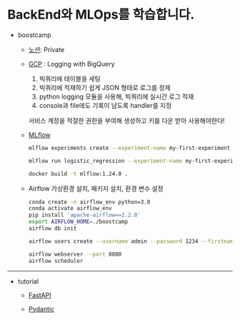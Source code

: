 # BackEnd와 MLOps를 학습합니다.

- boostcamp

    - [노션](https://www.notion.so/junwon-0313/FastAPI-7acc8b3061e14f1781b5cfa54a6d1c41): Private

    - [GCP](https://console.cloud.google.com/) : Logging with BigQuery

        1. 빅쿼리에 테이블을 세팅
        2. 빅쿼리에 적재하기 쉽게 JSON 형태로 로그를 정제
        3. python logging 모듈을 사용해, 빅쿼리에 실시간 로그 적재
        4. console과 file에도 기록이 남도록 handler를 지정

        서비스 계정을 적절한 권한을 부여해 생성하고 키를 다운 받아 사용해야한다!

    - [MLflow](https://mlflow.org/docs/latest/index.html)

        ``` bash
        mlflow experiments create --experiment-name my-first-experiment

        mlflow run logistic_regression --experiment-name my-first-experiment --no-conda
        ```

        ```bash
        docker build -t mlflow:1.24.0 .
        ```

    - Airflow
        가상환경 설치, 패키지 설치, 환경 변수 설정
        ```bash
        conda create -n airflow_env python=3.8
        conda activate airflow_env
        pip install 'apache-airflow==2.2.0'
        export AIRFLOW_HOME=./boostcamp
        airflow db init
        ```

        ```bash
        airflow users create --username admin --password 1234 --firstname junwon --lastname lee --role Admin --email jjuny9798@gmail.com

        airflow webserver --port 8080
        airflow scheduler
        ```
---

- tutorial

    - [FastAPI](https://fastapi.tiangolo.com/ko/tutorial/)

    - [Pydantic](https://docs.pydantic.dev/latest/)
